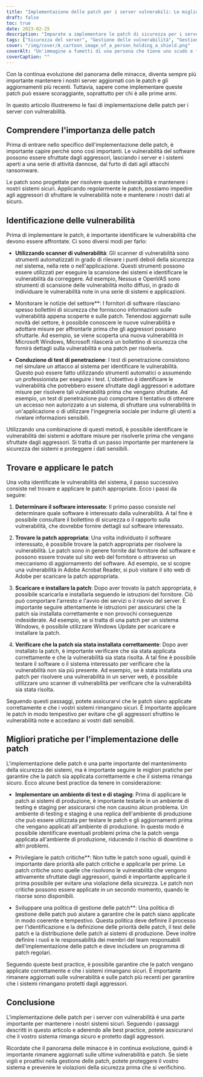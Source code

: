 ```yaml
---
title: "Implementazione delle patch per i server vulnerabili: Le migliori pratiche"
draft: false
toc: true
date: 2023-02-25
description: "Imparate a implementare le patch di sicurezza per i server vulnerabili con le migliori pratiche e a prevenire gli attacchi dannosi."
tags: ["Sicurezza del server", "Gestione delle vulnerabilità", "Gestione delle patch", "Sicurezza informatica", "Patching del server", "Il panorama delle minacce", "Test di penetrazione", "Aggiornamenti sulla sicurezza", "Patch del software", "Sicurezza informatica", "Protezione dei dati", "Sicurezza del sistema", "Gestione del rischio", "Politiche di sicurezza", "Ambienti di stage", "Vulnerabilità del software", "Patch critiche", "Toppe del venditore", "Bollettini di sicurezza", "Sicurezza delle informazioni"]
cover: "/img/cover/A_cartoon_image_of_a_person_holding_a_shield.png"
coverAlt: "Un'immagine a fumetti di una persona che tiene uno scudo e fa la guardia davanti a una sala server per rappresentare la protezione e la sicurezza che l'implementazione delle patch fornisce."
coverCaption: ""
---
```


Con la continua evoluzione del panorama delle minacce, diventa sempre più importante mantenere i nostri server aggiornati con le patch e gli aggiornamenti più recenti. Tuttavia, sapere come implementare queste patch può essere scoraggiante, soprattutto per chi è alle prime armi.

In questo articolo illustreremo le fasi di implementazione delle patch per i server con vulnerabilità.

## Comprendere l'importanza delle patch

Prima di entrare nello specifico dell'implementazione delle patch, è importante capire perché sono così importanti. Le vulnerabilità del software possono essere sfruttate dagli aggressori, lasciando i server e i sistemi aperti a una serie di attività dannose, dal furto di dati agli attacchi ransomware.

Le patch sono progettate per risolvere queste vulnerabilità e mantenere i nostri sistemi sicuri. Applicando regolarmente le patch, possiamo impedire agli aggressori di sfruttare le vulnerabilità note e mantenere i nostri dati al sicuro.

## Identificazione delle vulnerabilità

Prima di implementare le patch, è importante identificare le vulnerabilità che devono essere affrontate. Ci sono diversi modi per farlo:

- **Utilizzando scanner di vulnerabilità**: Gli scanner di vulnerabilità sono strumenti automatizzati in grado di rilevare i punti deboli della sicurezza nel sistema, nella rete o nell'applicazione. Questi strumenti possono essere utilizzati per eseguire la scansione dei sistemi e identificare le vulnerabilità da correggere. Ad esempio, Nessus e OpenVAS sono strumenti di scansione delle vulnerabilità molto diffusi, in grado di individuare le vulnerabilità note in una serie di sistemi e applicazioni.

- Monitorare le notizie del settore**: I fornitori di software rilasciano spesso bollettini di sicurezza che forniscono informazioni sulle vulnerabilità appena scoperte e sulle patch. Tenendosi aggiornati sulle novità del settore, è possibile conoscere le nuove vulnerabilità e adottare misure per affrontarle prima che gli aggressori possano sfruttarle. Ad esempio, se viene scoperta una nuova vulnerabilità in Microsoft Windows, Microsoft rilascerà un bollettino di sicurezza che fornirà dettagli sulla vulnerabilità e una patch per risolverla.

- **Conduzione di test di penetrazione**: I test di penetrazione consistono nel simulare un attacco al sistema per identificare le vulnerabilità. Questo può essere fatto utilizzando strumenti automatici o assumendo un professionista per eseguire i test. L'obiettivo è identificare le vulnerabilità che potrebbero essere sfruttate dagli aggressori e adottare misure per risolvere tali vulnerabilità prima che vengano sfruttate. Ad esempio, un test di penetrazione può comportare il tentativo di ottenere un accesso non autorizzato a un sistema, di sfruttare una vulnerabilità in un'applicazione o di utilizzare l'ingegneria sociale per indurre gli utenti a rivelare informazioni sensibili.

Utilizzando una combinazione di questi metodi, è possibile identificare le vulnerabilità dei sistemi e adottare misure per risolverle prima che vengano sfruttate dagli aggressori. Si tratta di un passo importante per mantenere la sicurezza dei sistemi e proteggere i dati sensibili.

## Trovare e applicare le patch

Una volta identificate le vulnerabilità del sistema, il passo successivo consiste nel trovare e applicare le patch appropriate. Ecco i passi da seguire:

1. **Determinare il software interessato**: Il primo passo consiste nel determinare quale software è interessato dalla vulnerabilità. A tal fine è possibile consultare il bollettino di sicurezza o il rapporto sulla vulnerabilità, che dovrebbe fornire dettagli sul software interessato.

2. **Trovare la patch appropriata**: Una volta individuato il software interessato, è possibile trovare la patch appropriata per risolvere la vulnerabilità. Le patch sono in genere fornite dal fornitore del software e possono essere trovate sul sito web del fornitore o attraverso un meccanismo di aggiornamento del software. Ad esempio, se si scopre una vulnerabilità in Adobe Acrobat Reader, si può visitare il sito web di Adobe per scaricare la patch appropriata.

3. **Scaricare e installare la patch**: Dopo aver trovato la patch appropriata, è possibile scaricarla e installarla seguendo le istruzioni del fornitore. Ciò può comportare l'arresto e l'avvio dei servizi o il riavvio del server. È importante seguire attentamente le istruzioni per assicurarsi che la patch sia installata correttamente e non provochi conseguenze indesiderate. Ad esempio, se si tratta di una patch per un sistema Windows, è possibile utilizzare Windows Update per scaricare e installare la patch.

4. **Verificare che la patch sia stata installata correttamente**: Dopo aver installato la patch, è importante verificare che sia stata applicata correttamente e che la vulnerabilità sia stata risolta. A tal fine è possibile testare il software o il sistema interessato per verificare che la vulnerabilità non sia più presente. Ad esempio, se è stata installata una patch per risolvere una vulnerabilità in un server web, è possibile utilizzare uno scanner di vulnerabilità per verificare che la vulnerabilità sia stata risolta.

Seguendo questi passaggi, potete assicurarvi che le patch siano applicate correttamente e che i vostri sistemi rimangano sicuri. È importante applicare le patch in modo tempestivo per evitare che gli aggressori sfruttino le vulnerabilità note e accedano ai vostri dati sensibili.

## Migliori pratiche per l'implementazione delle patch

L'implementazione delle patch è una parte importante del mantenimento della sicurezza dei sistemi, ma è importante seguire le migliori pratiche per garantire che la patch sia applicata correttamente e che il sistema rimanga sicuro. Ecco alcune best practice da tenere in considerazione:

- **Implementare un ambiente di test e di staging**: Prima di applicare le patch ai sistemi di produzione, è importante testarle in un ambiente di testing e staging per assicurarsi che non causino alcun problema. Un ambiente di testing e staging è una replica dell'ambiente di produzione che può essere utilizzata per testare le patch e gli aggiornamenti prima che vengano applicati all'ambiente di produzione. In questo modo è possibile identificare eventuali problemi prima che la patch venga applicata all'ambiente di produzione, riducendo il rischio di downtime o altri problemi.

- Privilegiare le patch critiche**: Non tutte le patch sono uguali, quindi è importante dare priorità alle patch critiche e applicarle per prime. Le patch critiche sono quelle che risolvono le vulnerabilità che vengono attivamente sfruttate dagli aggressori, quindi è importante applicarle il prima possibile per evitare una violazione della sicurezza. Le patch non critiche possono essere applicate in un secondo momento, quando le risorse sono disponibili.

- Sviluppare una politica di gestione delle patch**: Una politica di gestione delle patch può aiutare a garantire che le patch siano applicate in modo coerente e tempestivo. Questa politica deve definire il processo per l'identificazione e la definizione delle priorità delle patch, il test delle patch e la distribuzione delle patch ai sistemi di produzione. Deve inoltre definire i ruoli e le responsabilità dei membri del team responsabili dell'implementazione delle patch e deve includere un programma di patch regolari.

Seguendo queste best practice, è possibile garantire che le patch vengano applicate correttamente e che i sistemi rimangano sicuri. È importante rimanere aggiornati sulle vulnerabilità e sulle patch più recenti per garantire che i sistemi rimangano protetti dagli aggressori.

## Conclusione

L'implementazione delle patch per i server con vulnerabilità è una parte importante per mantenere i nostri sistemi sicuri. Seguendo i passaggi descritti in questo articolo e aderendo alle best practice, potete assicurarvi che il vostro sistema rimanga sicuro e protetto dagli aggressori.

Ricordate che il panorama delle minacce è in continua evoluzione, quindi è importante rimanere aggiornati sulle ultime vulnerabilità e patch. Se siete vigili e proattivi nella gestione delle patch, potete proteggere il vostro sistema e prevenire le violazioni della sicurezza prima che si verifichino.
